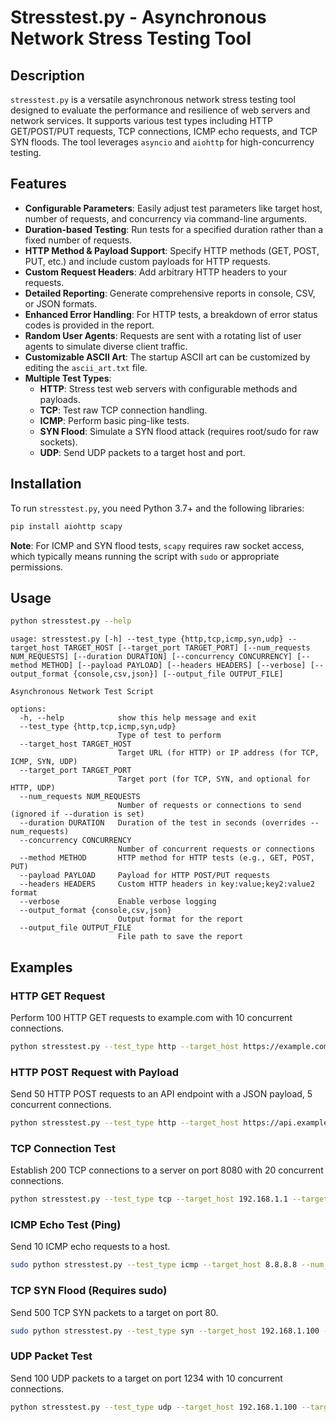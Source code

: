 # Stresstest.py - Asynchronous Network Stress Testing Tool

## Description
`stresstest.py` is a versatile asynchronous network stress testing tool designed to evaluate the performance and resilience of web servers and network services. It supports various test types including HTTP GET/POST/PUT requests, TCP connections, ICMP echo requests, and TCP SYN floods. The tool leverages `asyncio` and `aiohttp` for high-concurrency testing.

## Features
- **Configurable Parameters**: Easily adjust test parameters like target host, number of requests, and concurrency via command-line arguments.
- **Duration-based Testing**: Run tests for a specified duration rather than a fixed number of requests.
- **HTTP Method & Payload Support**: Specify HTTP methods (GET, POST, PUT, etc.) and include custom payloads for HTTP requests.
- **Custom Request Headers**: Add arbitrary HTTP headers to your requests.
- **Detailed Reporting**: Generate comprehensive reports in console, CSV, or JSON formats.
- **Enhanced Error Handling**: For HTTP tests, a breakdown of error status codes is provided in the report.
- **Random User Agents**: Requests are sent with a rotating list of user agents to simulate diverse client traffic.
- **Customizable ASCII Art**: The startup ASCII art can be customized by editing the `ascii_art.txt` file.
- **Multiple Test Types**:
    - **HTTP**: Stress test web servers with configurable methods and payloads.
    - **TCP**: Test raw TCP connection handling.
    - **ICMP**: Perform basic ping-like tests.
    - **SYN Flood**: Simulate a SYN flood attack (requires root/sudo for raw sockets).
    - **UDP**: Send UDP packets to a target host and port.

## Installation
To run `stresstest.py`, you need Python 3.7+ and the following libraries:

```bash
pip install aiohttp scapy
```

**Note**: For ICMP and SYN flood tests, `scapy` requires raw socket access, which typically means running the script with `sudo` or appropriate permissions.

## Usage

```bash
python stresstest.py --help
```

```
usage: stresstest.py [-h] --test_type {http,tcp,icmp,syn,udp} --target_host TARGET_HOST [--target_port TARGET_PORT] [--num_requests NUM_REQUESTS] [--duration DURATION] [--concurrency CONCURRENCY] [--method METHOD] [--payload PAYLOAD] [--headers HEADERS] [--verbose] [--output_format {console,csv,json}] [--output_file OUTPUT_FILE]

Asynchronous Network Test Script

options:
  -h, --help            show this help message and exit
  --test_type {http,tcp,icmp,syn,udp}
                        Type of test to perform
  --target_host TARGET_HOST
                        Target URL (for HTTP) or IP address (for TCP, ICMP, SYN, UDP)
  --target_port TARGET_PORT
                        Target port (for TCP, SYN, and optional for HTTP, UDP)
  --num_requests NUM_REQUESTS
                        Number of requests or connections to send (ignored if --duration is set)
  --duration DURATION   Duration of the test in seconds (overrides --num_requests)
  --concurrency CONCURRENCY
                        Number of concurrent requests or connections
  --method METHOD       HTTP method for HTTP tests (e.g., GET, POST, PUT)
  --payload PAYLOAD     Payload for HTTP POST/PUT requests
  --headers HEADERS     Custom HTTP headers in key:value;key2:value2 format
  --verbose             Enable verbose logging
  --output_format {console,csv,json}
                        Output format for the report
  --output_file OUTPUT_FILE
                        File path to save the report
```

## Examples

### HTTP GET Request
Perform 100 HTTP GET requests to example.com with 10 concurrent connections.
```bash
python stresstest.py --test_type http --target_host https://example.com --num_requests 100 --concurrency 10
```

### HTTP POST Request with Payload
Send 50 HTTP POST requests to an API endpoint with a JSON payload, 5 concurrent connections.
```bash
python stresstest.py --test_type http --target_host https://api.example.com/data --num_requests 50 --concurrency 5 --method POST --payload '{"key": "value"}'
```

### TCP Connection Test
Establish 200 TCP connections to a server on port 8080 with 20 concurrent connections.
```bash
python stresstest.py --test_type tcp --target_host 192.168.1.1 --target_port 8080 --num_requests 200 --concurrency 20
```

### ICMP Echo Test (Ping)
Send 10 ICMP echo requests to a host.
```bash
sudo python stresstest.py --test_type icmp --target_host 8.8.8.8 --num_requests 10
```

### TCP SYN Flood (Requires sudo)
Send 500 TCP SYN packets to a target on port 80.
```bash
sudo python stresstest.py --test_type syn --target_host 192.168.1.100 --target_port 80 --num_requests 500
```

### UDP Packet Test
Send 100 UDP packets to a target on port 1234 with 10 concurrent connections.
```bash
python stresstest.py --test_type udp --target_host 192.168.1.100 --target_port 1234 --num_requests 100 --concurrency 10
```
